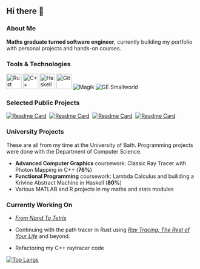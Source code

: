 ## Hi there 👋

### About Me

**Maths graduate turned software engineer**, currently building my portfolio with personal projects and hands-on courses. 

### Tools & Technologies

<p>
  <img src="https://cdn.jsdelivr.net/gh/devicons/devicon/icons/rust/rust-original.svg" alt="Rust" width="40" height="40"/>
  <img src="https://cdn.jsdelivr.net/gh/devicons/devicon/icons/cplusplus/cplusplus-original.svg" alt="C++" width="40" height="40"/>
  <img src="https://cdn.jsdelivr.net/gh/devicons/devicon/icons/haskell/haskell-original.svg" alt="Haskell" width="40" height="40"/>
  <img src="https://cdn.jsdelivr.net/gh/devicons/devicon/icons/git/git-original.svg" alt="Git" width="40" height="40"/>
  <img src="https://img.shields.io/badge/Magik-FF6F00?&logo=generic&logoColor=white" alt="Magik"/>
  <img src="https://img.shields.io/badge/GE_Smallworld-0055A4?logo=ge&logoColor=white" alt="GE Smallworld"/>
</p>

### Selected Public Projects

[![Readme Card](https://github-readme-stats.vercel.app/api/pin/?username=CarolineMillan&repo=CHIP8_emulator&layout=compact&theme=catppuccin_latte)](https://github.com/CarolineMillan/CHIP8_emulator)&nbsp;
[![Readme Card](https://github-readme-stats.vercel.app/api/pin/?username=CarolineMillan&repo=pathtracer_rs_bk2&layout=compact&theme=catppuccin_latte)](https://github.com/CarolineMillan/pathtracer_rs_bk2)&nbsp;
[![Readme Card](https://github-readme-stats.vercel.app/api/pin/?username=CarolineMillan&repo=pathtracer_rs&layout=compact&theme=catppuccin_latte)](https://github.com/CarolineMillan/pathtracer_rs)&nbsp;
[![Readme Card](https://github-readme-stats.vercel.app/api/pin/?username=CarolineMillan&repo=codecrafters-shell-rust&layout=compact&theme=catppuccin_latte)](https://github.com/CarolineMillan/codecrafters-shell-rust)

### University Projects

These are all from my time at the University of Bath. Programming projects were done with the Department of Computer Science. 

- **Advanced Computer Graphics** coursework: Classic Ray Tracer with Photon Mapping in C++ (**76%**) <!--, one of few maths students to pass this module) -->
- **Functional Programming** coursework: Lambda Calculus and builiding a Krivine Abstract Machine in Haskell (**80%**)
- Various MATLAB and R projects in my maths and stats modules

### Currently Working On

- [_From Nand To Tetris_](https://www.coursera.org/learn/build-a-computer)

- Continuing with the path tracer in Rust using [_Ray Tracing: The Rest of Your Life_](https://raytracing.github.io/books/RayTracingTheRestOfYourLife.html) and beyond.

- Refactoring my C++ raytracer code

<!--
### Get in Touch!

icons for:
- email
- linkedin

-->
[![Top Langs](https://github-readme-stats.vercel.app/api/top-langs/?username=CarolineMillan&layout=compact&theme=catppuccin_latte)](https://github.com/CarolineMillan)

<!--
**CarolineMillan/CarolineMillan** is a ✨ _special_ ✨ repository because its `README.md` (this file) appears on your GitHub profile.

Here are some ideas to get you started:

- 🔭 I’m currently working on ...
- 🌱 I’m currently learning ...
- 👯 I’m looking to collaborate on ...
- 🤔 I’m looking for help with ...
- 💬 Ask me about ...
- 📫 How to reach me: ...
- 😄 Pronouns: ...
- ⚡ Fun fact: ...

-->
